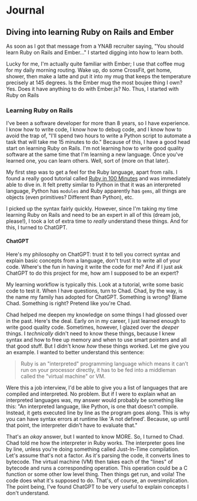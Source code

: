 # Journal
## Diving into learning Ruby on Rails and Ember
As soon as I got that message from a YNAB recruiter saying, "You should learn Ruby on Rails and Ember..." I started digging into how to learn both. 

Lucky for me, I'm actually quite familiar with Ember; I use that coffee mug for my daily morning routing. Wake up, do some CrossFit, get home, shower, then make a latte and put it into my mug that keeps the temperature precisely at 145 degrees. Is the Ember mug the most boujee thing I own? Yes. Does it have anything to do with Ember.js? No. Thus, I started with Ruby on Rails

### Learning Ruby on Rails
I've been a software developer for more than 8 years, so I have experience. I know how to write code, I know how to debug code, and I know how to avoid the trap of, "I'll spend two hours to write a Python script to automate a task that will take me 15 minutes to do." Because of this, I have a good head start on learning Ruby on Rails. I'm not learning how to write good quality software at the same time that I'm learning a new language. Once you've learned one, you can learn others. Well, sort of (more on that later).  

My first step was to get a feel for the Ruby language, apart from rails. I found a really good tutorial called [Ruby in 100 Minutes](http://tutorials.jumpstartlab.com/projects/ruby_in_100_minutes.html) and was immediately able to dive in. It felt pretty similar to Python in that it was an interpreted language, Python has `modules` and Ruby apparently has `gems`, all things are objects (even primitives? Different than Python), etc. 

I picked up the syntax fairly quickly. However, since I'm taking my time learning Ruby on Rails and need to be an expert in all of this (dream job, please!), I took a lot of extra time to _really_ understand these things. And for this, I turned to ChatGPT. 

#### ChatGPT
Here's my philosophy on ChatGPT: trust it to tell you correct syntax and explain basic concepts from a language, don't trust it to write all of your code. Where's the fun in having it write the code for me? And if I just ask ChatGPT to do this project for me, how am I supposed to be an expert? 

My learning workflow is typically this. Look at a tutorial, write some basic code to test it. When I have questions, turn to Chad. Chad, by the way, is the name my family has adopted for ChatGPT. Something is wrong? Blame Chad. Something is right? Pretend like you're Chad.

Chad helped me deepen my knowledge on some things I had glossed over in the past. Here's the deal. Early on in my career, I just learned enough to write good quality code. Sometimes, however, I glazed over the _deeper_ things. I _technically_ didn't need to know these things, because I knew syntax and how to free up memory and when to use smart pointers and all that good stuff. But I didn't know _how_ these things worked. Let me give you an example. I wanted to better understand this sentence: 

> Ruby is an "interpreted" programming language which means it can’t run on your processor directly, it has to be fed into a middleman called the "virtual machine" or VM.

Were this a job interview, I'd be able to give you a list of languages that are compiled and interpreted. No problem. But if I were to explain what an interpreted languages was, my answer would probably be something like this: "An interpreted language, like Python, is one that doesn't compile. Instead, it gets executed line by line as the program goes along. This is why you can have syntax errors at runtime like 'A not defined'. Because, up until that point, the interpreter didn't have to evaluate that." 

That's an _okay_ answer, but I wanted to know MORE. So, I turned to Chad. Chad told me how the interpreter in Ruby works. The interpreter goes line by line, unless you're doing something called Just-In-Time compilation. Let's assume that's not a factor. As it's parsing the code, it converts lines to bytecode. The virtual machine (VM) then takes each of the "lines" of bytecode and runs a corresponding operation. This operation could be a C function or some other low level thing. Then things get run, and voila! The code does what it's supposed to do. That's, of course, an oversimplication. The point being, I've found ChatGPT to be very useful to explain concepts I don't understand.

